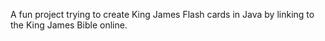 A fun project trying to create King James Flash cards in Java by linking to the King James Bible online. 
